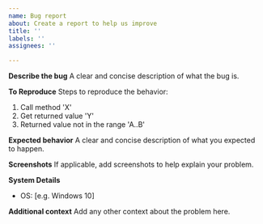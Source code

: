 ```yaml
---
name: Bug report
about: Create a report to help us improve
title: ''
labels: ''
assignees: ''

---
```


**Describe the bug**
A clear and concise description of what the bug is.

**To Reproduce**
Steps to reproduce the behavior:
1. Call method 'X'
2. Get returned value 'Y'
3. Returned value not in the range 'A..B'

**Expected behavior**
A clear and concise description of what you expected to happen.

**Screenshots**
If applicable, add screenshots to help explain your problem.

**System Details**
 - OS: [e.g. Windows 10]

**Additional context**
Add any other context about the problem here.
